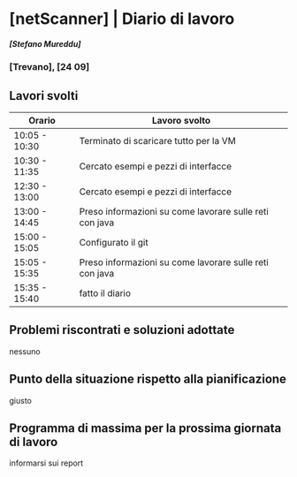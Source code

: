 # [netScanner] | Diario di lavoro
##### [Stefano Mureddu]
### [Trevano], [24 09]

## Lavori svolti


|Orario        |Lavoro svolto                                                   |
|--------------|----------------------------------------------------------------|
|10:05 - 10:30 |Terminato di scaricare tutto per la VM                          |
|10:30 - 11:35 |Cercato esempi e pezzi di interfacce                            |
|12:30 - 13:00 |Cercato esempi e pezzi di interfacce                            |
|13:00 - 14:45 |Preso informazioni su come lavorare sulle reti con java         |
|15:00 - 15:05 |Configurato il git                                              |
|15:05 - 15:35 |Preso informazioni su come lavorare sulle reti con java         |
|15:35 - 15:40 |fatto il diario                                                 |
##  Problemi riscontrati e soluzioni adottate
nessuno

##  Punto della situazione rispetto alla pianificazione
giusto

## Programma di massima per la prossima giornata di lavoro
informarsi sui report
